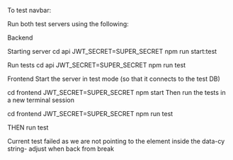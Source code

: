 To test navbar: 

Run both test servers using the following: 

Backend

Starting server
cd api
JWT_SECRET=SUPER_SECRET npm run start:test

Run tests 
cd api
JWT_SECRET=SUPER_SECRET npm run test

Frontend
Start the server in test mode (so that it connects to the test DB)

cd frontend
JWT_SECRET=SUPER_SECRET npm start
Then run the tests in a new terminal session

cd frontend
JWT_SECRET=SUPER_SECRET npm run test

THEN run test

Current test failed as we are not pointing to the element inside the data-cy string- adjust when back from break